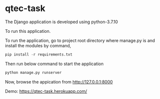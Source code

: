 # qtec-task

The Django application is developed using python-3.7.10

To run this application.

To run the application, go to project root directory where manage.py is and install the modules by command,
 ```python
pip install -r requirements.txt
```
Then run below command to start the application
```python
python manage.py runserver
 ```

Now, browse the appication from
http://127.0.0.1:8000

Demo: https://qtec-task.herokuapp.com/
